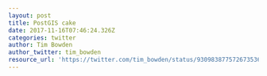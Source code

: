 ```yaml
---
layout: post
title: PostGIS cake
date: 2017-11-16T07:46:24.326Z
categories: twitter
author: Tim Bowden
author_twitter: tim_bowden
resource_url: 'https://twitter.com/tim_bowden/status/930983877572673536'
---
```


